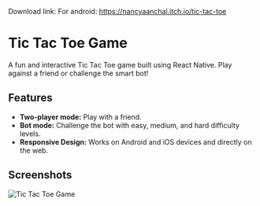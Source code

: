 Download link:
For android: https://nancyaanchal.itch.io/tic-tac-toe

# Tic Tac Toe Game

A fun and interactive Tic Tac Toe game built using React Native. Play against a friend or challenge the smart bot!

## Features

- **Two-player mode:** Play with a friend.
- **Bot mode:** Challenge the bot with easy, medium, and hard difficulty levels.
- **Responsive Design:** Works on Android and iOS devices and directly on the web.

## Screenshots

![Tic Tac Toe Game](screenshot.png)
